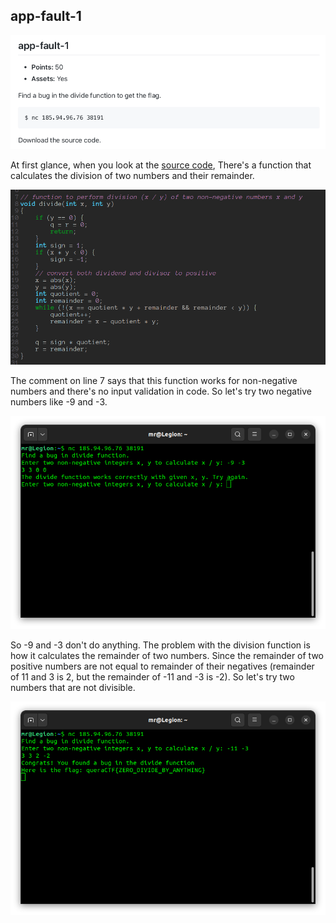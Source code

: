 ## app-fault-1

<p align="center">
<img src="chall.png"/>
</p>

At first glance, when you look at the [source code](main-redacted.c), There's a function that calculates the division of two numbers and their remainder.

<p align="center">
<img src="code.png"/>
</p>

The comment on line 7 says that this function works for non-negative numbers and there's no input validation in code. So let's try two negative numbers like -9 and -3.

<p align="center">
<img src="code2.png"/>
</p>

So -9 and -3 don't do anything. The problem with the division function is how it calculates the remainder of two numbers. Since the remainder of two positive numbers are not equal to remainder of their negatives (remainder of 11 and 3 is 2, but the remainder of -11 and -3 is -2). So let's try two numbers that are not divisible.

<p align="center">
<img src="code3.png"/>
</p>

